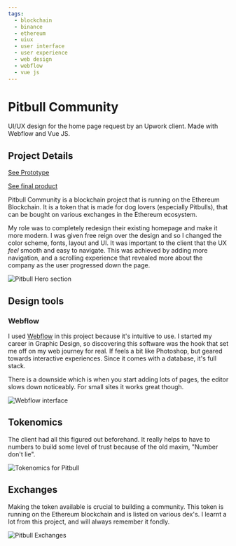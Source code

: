 ```yaml
---
tags:
  - blockchain
  - binance
  - ethereum
  - uiux
  - user interface
  - user experience
  - web design
  - webflow
  - vue js
---
```


# Pitbull Community

UI/UX design for the home page request by an Upwork client. Made with Webflow and Vue JS. 

## Project Details

[See Prototype](https://pitbull-community.webflow.io)

[See final product](https://pitbull.community)

Pitbull Community is a blockchain project that is running on the Ethereum Blockchain.  It is a token that is made for dog lovers (especially Pitbulls), that can be bought on various exchanges in the Ethereum ecosystem.     

My role was to completely redesign their existing homepage and make it more modern.  I was given free reign over the design and so I changed the color scheme, fonts, layout and UI.  It was important to the client that the UX *feel* smooth and easy to navigate.  This was achieved by adding more navigation, and a scrolling experience that revealed more about the company as the user progressed down the page.  

![Pitbull Hero section](/work/blockchain/pitbull-community/pitbull-hero.png)

## Design tools

### Webflow

I used [Webflow](https://www.webflow.com) in this project because it's intuitive to use. I started my career in Graphic Design, so discovering this software was the hook that set me off on my web journey for real. If feels a bit like Photoshop, but geared towards interactive experiences. Since it comes with a database, it's full stack.

There is a downside which is when you start adding lots of pages, the editor slows down noticeably. For small sites it works great though.

![Webflow interface](/work/blockchain/pitbull-community/pitbull-webflow.png)

## Tokenomics

The client had all this figured out beforehand. It really helps to have to numbers to build some level of trust because of the old maxim, "Number don't lie".

![Tokenomics for Pitbull](/work/blockchain/pitbull-community/pitbull-tokenomics.png)

## Exchanges

Making the token available is crucial to building a community. This token is running on the Ethereum blockchain and is listed on various dex's. I learnt a lot from this project, and will always remember it fondly.

![Pitbull Exchanges](/work/blockchain/pitbull-community/pitbull-exchanges.png)

